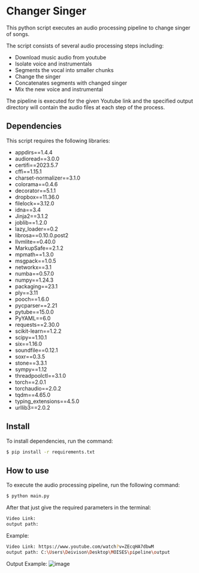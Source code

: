 # Changer Singer

This python script executes an audio processing pipeline to change singer of songs.

The script consists of several audio processing steps including:

- Download music audio from youtube
- Isolate voice and instrumentals
- Segments the vocal into smaller chunks
- Change the singer
- Concatenates segments with changed singer
- Mix the new voice and instrumental

The pipeline is executed for the given Youtube link and the specified output directory will contain the audio files at each step of the process.

## Dependencies

This script requires the following libraries:

- appdirs==1.4.4
- audioread==3.0.0
- certifi==2023.5.7
- cffi==1.15.1
- charset-normalizer==3.1.0
- colorama==0.4.6
- decorator==5.1.1
- dropbox==11.36.0
- filelock==3.12.0
- idna==3.4
- Jinja2==3.1.2
- joblib==1.2.0
- lazy_loader==0.2
- librosa==0.10.0.post2
- llvmlite==0.40.0
- MarkupSafe==2.1.2
- mpmath==1.3.0
- msgpack==1.0.5
- networkx==3.1
- numba==0.57.0
- numpy==1.24.3
- packaging==23.1
- ply==3.11
- pooch==1.6.0
- pycparser==2.21
- pytube==15.0.0
- PyYAML==6.0
- requests==2.30.0
- scikit-learn==1.2.2
- scipy==1.10.1
- six==1.16.0
- soundfile==0.12.1
- soxr==0.3.5
- stone==3.3.1
- sympy==1.12
- threadpoolctl==3.1.0
- torch==2.0.1
- torchaudio==2.0.2
- tqdm==4.65.0
- typing_extensions==4.5.0
- urllib3==2.0.2

## Install 

To install dependencies, run the command:

```bash
$ pip install -r requirements.txt
```

## How to use

To execute the audio processing pipeline, run the following command:

```bash
$ python main.py
```
After that just give the required parameters in the terminal:

```bash
Video Link: 
output path: 
```
Example:
```bash
Video Link: https://www.youtube.com/watch?v=ZEcqHA7dbwM
output path: C:\Users\Deivison\Desktop\MOISES\pipeline\output
```

Output Example:
![image]([https://user-images.githubusercontent.com/16432329/230908037-127becb9-ed2a-41b5-8ac6-c9791ec2f7c7.png](https://raw.githubusercontent.com/deivisongithub/PythonFundamentos/master/outoutexample.jpeg))
